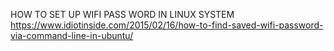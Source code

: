 HOW TO SET UP WIFI PASS WORD IN LINUX SYSTEM
https://www.idiotinside.com/2015/02/16/how-to-find-saved-wifi-password-via-command-line-in-ubuntu/


